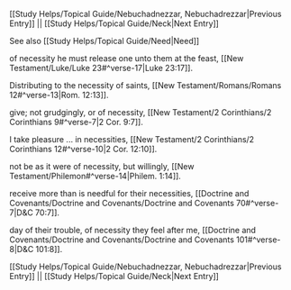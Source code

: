 [[Study Helps/Topical Guide/Nebuchadnezzar, Nebuchadrezzar|Previous Entry]]  ||  [[Study Helps/Topical Guide/Neck|Next Entry]]

 See also [[Study Helps/Topical Guide/Need|Need]]

 of necessity he must release one unto them at the feast, [[New Testament/Luke/Luke 23#^verse-17|Luke 23:17]].

 Distributing to the necessity of saints, [[New Testament/Romans/Romans 12#^verse-13|Rom. 12:13]].

 give; not grudgingly, or of necessity, [[New Testament/2 Corinthians/2 Corinthians 9#^verse-7|2 Cor. 9:7]].

 I take pleasure ... in necessities, [[New Testament/2 Corinthians/2 Corinthians 12#^verse-10|2 Cor. 12:10]].

 not be as it were of necessity, but willingly, [[New Testament/Philemon#^verse-14|Philem. 1:14]].

 receive more than is needful for their necessities, [[Doctrine and Covenants/Doctrine and Covenants/Doctrine and Covenants 70#^verse-7|D&C 70:7]].

 day of their trouble, of necessity they feel after me, [[Doctrine and Covenants/Doctrine and Covenants/Doctrine and Covenants 101#^verse-8|D&C 101:8]].

[[Study Helps/Topical Guide/Nebuchadnezzar, Nebuchadrezzar|Previous Entry]]  ||  [[Study Helps/Topical Guide/Neck|Next Entry]]